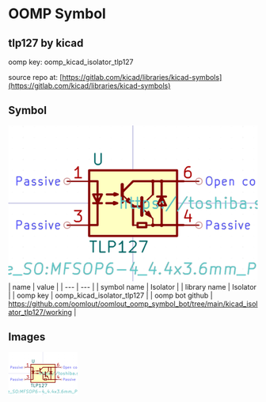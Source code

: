 # OOMP Symbol  
## tlp127  by kicad  
  
oomp key: oomp_kicad_isolator_tlp127  
  
source repo at: [https://gitlab.com/kicad/libraries/kicad-symbols](https://gitlab.com/kicad/libraries/kicad-symbols)  
## Symbol  
  
[![working.png](working_600.png)](working.png)  
| name | value | 
| --- | --- | 
| symbol name | Isolator | 
| library name | Isolator | 
| oomp key | oomp_kicad_isolator_tlp127 | 
| oomp bot github | https://github.com/oomlout/oomlout_oomp_symbol_bot/tree/main/kicad_isolator_tlp127/working | 
## Images  
  
[![working.png](working_140.png)](working.png)  
